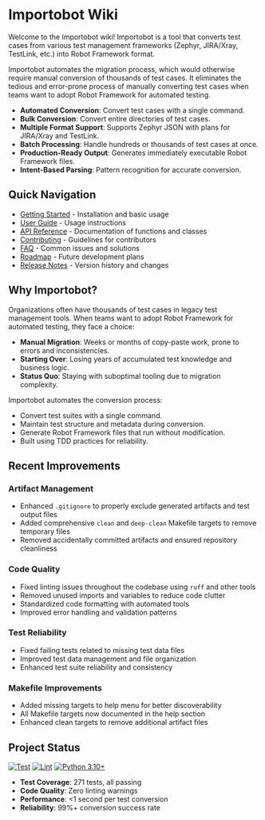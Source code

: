 # Importobot Wiki

Welcome to the Importobot wiki! Importobot is a tool that converts test cases from various test management frameworks (Zephyr, JIRA/Xray, TestLink, etc.) into Robot Framework format.

Importobot automates the migration process, which would otherwise require manual conversion of thousands of test cases. It eliminates the tedious and error-prone process of manually converting test cases when teams want to adopt Robot Framework for automated testing.

- **Automated Conversion**: Convert test cases with a single command.
- **Bulk Conversion**: Convert entire directories of test cases.
- **Multiple Format Support**: Supports Zephyr JSON with plans for JIRA/Xray and TestLink.
- **Batch Processing**: Handle hundreds or thousands of test cases at once.
- **Production-Ready Output**: Generates immediately executable Robot Framework files.
- **Intent-Based Parsing**: Pattern recognition for accurate conversion.

## Quick Navigation

- [Getting Started](Getting-Started) - Installation and basic usage
- [User Guide](User-Guide) - Usage instructions
- [API Reference](API-Reference) - Documentation of functions and classes
- [Contributing](Contributing) - Guidelines for contributors
- [FAQ](FAQ) - Common issues and solutions
- [Roadmap](Roadmap) - Future development plans
- [Release Notes](Release-Notes) - Version history and changes

## Why Importobot?

Organizations often have thousands of test cases in legacy test management tools. When teams want to adopt Robot Framework for automated testing, they face a choice:
- **Manual Migration**: Weeks or months of copy-paste work, prone to errors and inconsistencies.
- **Starting Over**: Losing years of accumulated test knowledge and business logic.
- **Status Quo**: Staying with suboptimal tooling due to migration complexity.

Importobot automates the conversion process:
- Convert test suites with a single command.
- Maintain test structure and metadata during conversion.
- Generate Robot Framework files that run without modification.
- Built using TDD practices for reliability.

## Recent Improvements

### Artifact Management
- Enhanced `.gitignore` to properly exclude generated artifacts and test output files
- Added comprehensive `clean` and `deep-clean` Makefile targets to remove temporary files
- Removed accidentally committed artifacts and ensured repository cleanliness

### Code Quality
- Fixed linting issues throughout the codebase using `ruff` and other tools
- Removed unused imports and variables to reduce code clutter
- Standardized code formatting with automated tools
- Improved error handling and validation patterns

### Test Reliability
- Fixed failing tests related to missing test data files
- Improved test data management and file organization
- Enhanced test suite reliability and consistency

### Makefile Improvements
- Added missing targets to help menu for better discoverability
- All Makefile targets now documented in the help section
- Enhanced clean targets to remove additional artifact files

## Project Status

[![Test](https://github.com/athola/importobot/actions/workflows/test.yml/badge.svg)](https://github.com/athola/importobot/actions/workflows/test.yml)
[![Lint](https://github.com/athola/importobot/actions/workflows/lint.yml/badge.svg)](https://github.com/athola/importobot/actions/workflows/lint.yml)
[![Python 3.10+](https://img.shields.io/badge/python-3.10+-blue.svg)](https://www.python.org/downloads/)

- **Test Coverage**: 271 tests, all passing
- **Code Quality**: Zero linting warnings
- **Performance**: <1 second per test conversion
- **Reliability**: 99%+ conversion success rate

